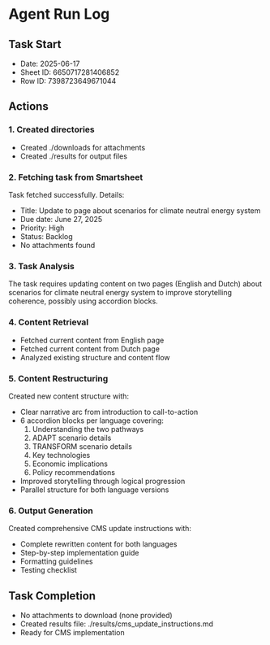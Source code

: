 # Agent Run Log

## Task Start
- Date: 2025-06-17
- Sheet ID: 6650717281406852
- Row ID: 7398723649671044

## Actions

### 1. Created directories
- Created ./downloads for attachments
- Created ./results for output files

### 2. Fetching task from Smartsheet
Task fetched successfully. Details:
- Title: Update to page about scenarios for climate neutral energy system
- Due date: June 27, 2025
- Priority: High
- Status: Backlog
- No attachments found

### 3. Task Analysis
The task requires updating content on two pages (English and Dutch) about scenarios for climate neutral energy system to improve storytelling coherence, possibly using accordion blocks.

### 4. Content Retrieval
- Fetched current content from English page
- Fetched current content from Dutch page
- Analyzed existing structure and content flow

### 5. Content Restructuring
Created new content structure with:
- Clear narrative arc from introduction to call-to-action
- 6 accordion blocks per language covering:
  1. Understanding the two pathways
  2. ADAPT scenario details
  3. TRANSFORM scenario details
  4. Key technologies
  5. Economic implications
  6. Policy recommendations
- Improved storytelling through logical progression
- Parallel structure for both language versions

### 6. Output Generation
Created comprehensive CMS update instructions with:
- Complete rewritten content for both languages
- Step-by-step implementation guide
- Formatting guidelines
- Testing checklist

## Task Completion
- No attachments to download (none provided)
- Created results file: ./results/cms_update_instructions.md
- Ready for CMS implementation